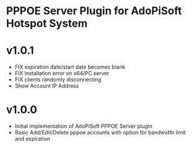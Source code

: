 # PPPOE Server Plugin for AdoPiSoft Hotspot System

v1.0.1
===================
* FIX expiration date/start date becomes blank 
* FIX Installation error on x64/PC server
* FIX clients randomly disconnecting
* Show Account IP Address

v1.0.0
===================
* Initial implementation of AdoPiSoft PPPOE Server plugin
* Basic Add/Edit/Delete pppoe accounts with option for bandwidth limit and expiration
